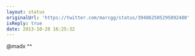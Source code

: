 ```yaml
---
layout: status
originalUrl: 'https://twitter.com/marcgg/status/394862505295892480'
isReply: true
date: 2013-10-28 16:25:32
---
```


@madx ^^
